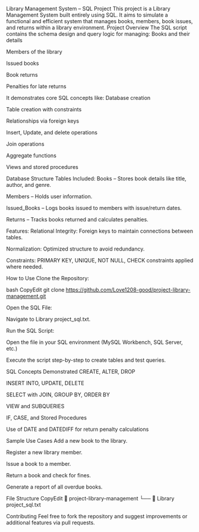 Library Management System – SQL Project
This project is a Library Management System built entirely using SQL. It aims to simulate a functional and efficient system that manages books, members, book issues, and returns within a library environment.
Project Overview
The SQL script contains the schema design and query logic for managing:
Books and their details


Members of the library


Issued books


Book returns


Penalties for late returns


It demonstrates core SQL concepts like:
Database creation


Table creation with constraints


Relationships via foreign keys


Insert, Update, and delete operations


Join operations


Aggregate functions


Views and stored procedures


Database Structure
Tables Included:
Books – Stores book details like title, author, and genre.


Members – Holds user information.


Issued_Books – Logs books issued to members with issue/return dates.


Returns – Tracks books returned and calculates penalties.


Features:
Relational Integrity: Foreign keys to maintain connections between tables.


Normalization: Optimized structure to avoid redundancy.


Constraints: PRIMARY KEY, UNIQUE, NOT NULL, CHECK constraints applied where needed.



How to Use
Clone the Repository:

 bash
CopyEdit
git clone https://github.com/Love1208-good/project-library-management.git


Open the SQL File:

 Navigate to Library project_sql.txt.


Run the SQL Script:


Open the file in your SQL environment (MySQL Workbench, SQL Server, etc.)


Execute the script step-by-step to create tables and test queries.



SQL Concepts Demonstrated
CREATE, ALTER, DROP


INSERT INTO, UPDATE, DELETE


SELECT with JOIN, GROUP BY, ORDER BY


VIEW and SUBQUERIES


IF, CASE, and Stored Procedures


Use of DATE and DATEDIFF for return penalty calculations



Sample Use Cases
Add a new book to the library.


Register a new library member.


Issue a book to a member.


Return a book and check for fines.


Generate a report of all overdue books.



File Structure
CopyEdit
📁 project-library-management
 └── 📄 Library project_sql.txt


Contributing
Feel free to fork the repository and suggest improvements or additional features via pull requests.



